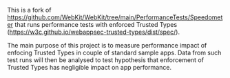 This is a fork of https://github.com/WebKit/WebKit/tree/main/PerformanceTests/Speedometer that runs 
performance tests with enforced Trusted Types (https://w3c.github.io/webappsec-trusted-types/dist/spec/). 

The main purpose of this project is to measure performance impact of enfocing Trusted Types in couple of 
standard sample apps. Data from such test runs will then be analysed to test hypothesis that enforcement of 
Trusted Types has negligible impact on app performance. 
